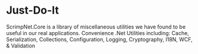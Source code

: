 Just-Do-It
==========

ScrimpNet.Core is a library of miscellaneous utilities we have found to be useful in our real applications.  Convenience .Net Utilities including: Cache, Serialization, Collections, Configuration, Logging, Cryptography, I18N, WCF, &amp; Validation
